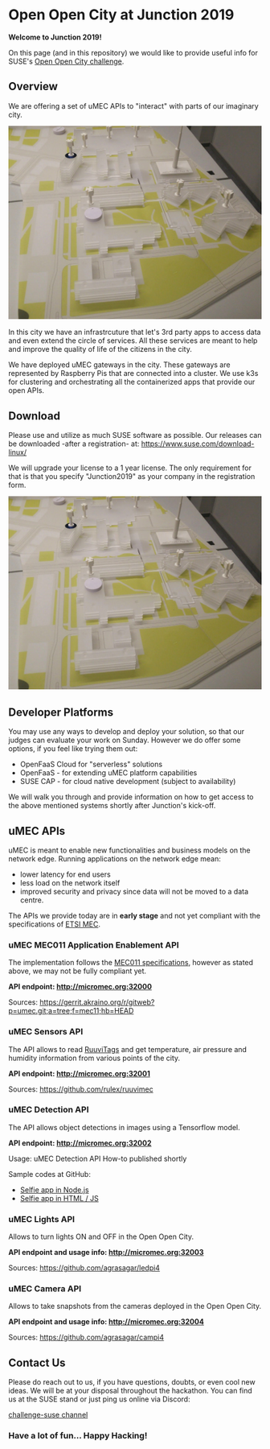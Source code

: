 # Open Open City at Junction 2019

__Welcome to Junction 2019!__

On this page (and in this repository) we would like to provide useful info
for SUSE's [Open Open City challenge](https://2019.hackjunction.com/challenges/open-open-city).

## Overview

We are offering a set of uMEC APIs to "interact" with parts of our imaginary city. 

![city picture](/static/city01.jpg)

In this city we have an infrastrcuture that let's 3rd party apps
to access data and even extend the circle of services. All these services are 
meant to help and improve the quality of life of the citizens in the city.

We have deployed uMEC gateways in the city. These gateways are represented by
Raspberry Pis that are connected into a cluster. We use k3s for clustering and 
orchestrating all the containerized apps that provide our open APIs.

## Download

Please use and utilize as much SUSE software as possible. Our  releases can be 
downloaded -after a registration- at: https://www.suse.com/download-linux/

We will upgrade your license to a 1 year license. The only requirement for that
is that you specify "Junction2019" as your company in the registration form.

![city picture](/static/city01.jpg)

## Developer Platforms

You may use any ways to develop and deploy your solution, so that our judges can
evaluate your work on Sunday. However we do offer some options, if you feel like
trying them out:

* OpenFaaS Cloud for "serverless" solutions
* OpenFaaS - for extending uMEC platform capabilities
* SUSE CAP - for cloud native development (subject to availability)

We will walk you through and provide information on how to get access to the 
above mentioned systems shortly after Junction's kick-off. 

## uMEC APIs

uMEC is meant to enable new functionalities and business models on the network 
edge. Running applications on the network edge mean: 
 
* lower latency for end users
* less load on the network itself 
* improved security and privacy since data will not be moved to a data centre.
 
The APIs we provide today are in __early stage__ and not yet compliant with 
the specifications of [ETSI MEC](https://www.etsi.org/technologies/multi-access-edge-computing).

### uMEC MEC011 Application Enablement API

The implementation follows the [MEC011 specifications](https://forge.etsi.org/swagger/ui/?url=https://forge.etsi.org/gitlab/mec/gs011-app-enablement-api/raw/master/Mp1.yaml),
however as stated above, we may not be fully compliant yet.

__API endpoint: http://micromec.org:32000__

Sources: https://gerrit.akraino.org/r/gitweb?p=umec.git;a=tree;f=mec11;hb=HEAD

### uMEC Sensors API

The API allows to read [RuuviTags](https://ruuvi.com/ruuvitag-specs) and get 
temperature, air pressure and humidity information from various points of the city. 

__API endpoint: http://micromec.org:32001__

Sources: https://github.com/rulex/ruuvimec

### uMEC Detection API

The API allows object detections in images using a Tensorflow model.

__API endpoint: http://micromec.org:32002__

Usage: uMEC Detection API How-to published shortly

Sample codes at GitHub:
* [Selfie app in Node.js](https://github.com/feri/selfie)
* [Selfie app in HTML / JS](https://github.com/feri/selfie2)

### uMEC Lights API

Allows to turn lights ON and OFF in the Open Open City.

__API endpoint and usage info: http://micromec.org:32003__

Sources: https://github.com/agrasagar/ledpi4

### uMEC Camera API

Allows to take snapshots from the cameras deployed in the Open Open City.

__API endpoint and usage info: http://micromec.org:32004__

Sources: https://github.com/agrasagar/campi4

## Contact Us

Please do reach out to us, if you have questions, doubts, or even cool new ideas.
We will be at your disposal throughout the hackathon. You can find us at the 
SUSE stand or just ping us online via Discord: 

[challenge-suse channel](https://discordapp.com/channels/622013195867127828/633980829923672064) 

### Have a lot of fun... Happy Hacking!


